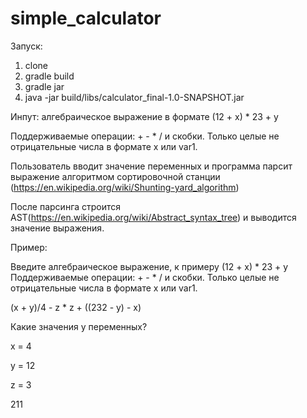 # simple_calculator

Запуск:
1) clone
2) gradle build
3) gradle jar
4) java -jar build/libs/calculator_final-1.0-SNAPSHOT.jar

Инпут: алгебраическое выражение в формате (12 + х) * 23 + y

Поддерживаемые операции: + - * / и скобки. Только целые не отрицательные числа в формате x или var1.

Пользователь вводит значение переменных и программа парсит выражение алгоритмом сортировочной станции 
(https://en.wikipedia.org/wiki/Shunting-yard_algorithm)

После парсинга строится AST(https://en.wikipedia.org/wiki/Abstract_syntax_tree) и выводится значение выражения.

Пример:

Введите алгебраическое выражение, к примеру  (12 + х) * 23 + y
Поддерживаемые операции: + - * / и скобки. Только целые не отрицательные числа в формате x или var1.

(x + y)/4 - z * z + ((232 - y) - x)

Какие значения у переменных?

 x = 4
 
 y = 12
 
 z = 3

211
